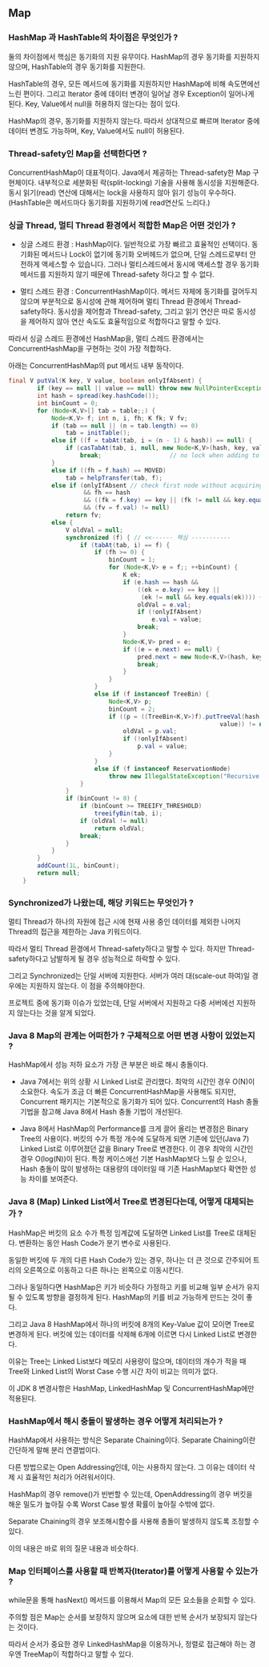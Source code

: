 ## Map

### HashMap 과 HashTable의 차이점은 무엇인가 ?

둘의 차이점에서 핵심은 동기화의 지원 유무이다. HashMap의 경우 동기화를 지원하지 않으며, 
HashTable의 경우 동기화를 지원한다.

HashTable의 경우, 모든 메서드에 동기화를 지원하지만 HashMap에 비해 속도면에선 느린 편이다. 그리고 Iterator 중에
데이터 변경이 일어날 경우 Exception이 일어나게 된다. Key, Value에서 null을 허용하지 않는다는 점이 있다.

HashMap의 경우, 동기화를 지원하지 않는다. 따라서 상대적으로 빠르며 Iterator 중에 데이터 변경도 가능하며, Key, Value에서도 null이 허용된다.


### Thread-safety인 Map을 선택한다면 ?

ConcurrentHashMap이 대표적이다. Java에서 제공하는 Thread-safety한 Map 구현체이다.
내부적으로 세분화된 락(split-locking) 기술을 사용해 동시성을 지원해준다. 동시 읽기(read) 연산에 대해서는 lock을 사용하지 않아
읽기 성능이 우수하다. (HashTable은 메서드마다 동기화를 지원하기에 read연산도 느리다.)

### 싱글 Thread, 멀티 Thread 환경에서 적합한 Map은 어떤 것인가 ?

- 싱글 스레드 환경 : HashMap이다. 일반적으로 가장 빠르고 효율적인 선택이다. 동기화된 메서드나 Lock이 없기에 동기화 오버헤드가 없으며, 단일 스레드로부터 안전하게 액세스할 수 있습니다.
그러나 멀티스레드에서 동시에 액세스할 경우 동기화 메서드를 지원하지 않기 때문에 Thread-safety 하다고 할 수 없다.

- 멀티 스레드 환경 : ConcurrentHashMap이다. 메서드 자체에 동기화를 걸어두지 않으며 부분적으로 동시성에 관해 제어하며 멀티 Thread 환경에서 Thread-safety하다. 
동시성을 제어함과 Thread-safety, 그리고 읽기 연산은 따로 동시성을 제어하지 않아 연산 속도도 효율적임으로 적합하다고 말할 수 있다.

따라서 싱글 스레드 환경에선 HashMap을, 멀티 스레드 환경에서는 ConcurrentHashMap을 구현하는 것이 가장 적합하다.

아래는 ConcurrentHashMap의 put 메서드 내부 동작이다.
```java
final V putVal(K key, V value, boolean onlyIfAbsent) {
        if (key == null || value == null) throw new NullPointerException();
        int hash = spread(key.hashCode());
        int binCount = 0;
        for (Node<K,V>[] tab = table;;) {
            Node<K,V> f; int n, i, fh; K fk; V fv;
            if (tab == null || (n = tab.length) == 0)
                tab = initTable();
            else if ((f = tabAt(tab, i = (n - 1) & hash)) == null) {
                if (casTabAt(tab, i, null, new Node<K,V>(hash, key, value)))
                    break;                   // no lock when adding to empty bin
            }
            else if ((fh = f.hash) == MOVED)
                tab = helpTransfer(tab, f);
            else if (onlyIfAbsent // check first node without acquiring lock
                     && fh == hash
                     && ((fk = f.key) == key || (fk != null && key.equals(fk)))
                     && (fv = f.val) != null)
                return fv;
            else {
                V oldVal = null;
                synchronized (f) { // <<------ 핵심 -----------
                    if (tabAt(tab, i) == f) {
                        if (fh >= 0) {
                            binCount = 1;
                            for (Node<K,V> e = f;; ++binCount) {
                                K ek;
                                if (e.hash == hash &&
                                    ((ek = e.key) == key ||
                                     (ek != null && key.equals(ek)))) {
                                    oldVal = e.val;
                                    if (!onlyIfAbsent)
                                        e.val = value;
                                    break;
                                }
                                Node<K,V> pred = e;
                                if ((e = e.next) == null) {
                                    pred.next = new Node<K,V>(hash, key, value);
                                    break;
                                }
                            }
                        }
                        else if (f instanceof TreeBin) {
                            Node<K,V> p;
                            binCount = 2;
                            if ((p = ((TreeBin<K,V>)f).putTreeVal(hash, key,
                                                           value)) != null) {
                                oldVal = p.val;
                                if (!onlyIfAbsent)
                                    p.val = value;
                            }
                        }
                        else if (f instanceof ReservationNode)
                            throw new IllegalStateException("Recursive update");
                    }
                }
                if (binCount != 0) {
                    if (binCount >= TREEIFY_THRESHOLD)
                        treeifyBin(tab, i);
                    if (oldVal != null)
                        return oldVal;
                    break;
                }
            }
        }
        addCount(1L, binCount);
        return null;
    }
```

### Synchronized가 나왔는데, 해당 키워드는 무엇인가 ?
멀티 Thread가 하나의 자원에 접근 시에 현재 사용 중인 데이터를 제외한 나머지 Thread의 접근을 제한하는 Java 키워드이다.

따라서 멀티 Thread 환경에서 Thread-safety하다고 말할 수 있다. 하지만 Thread-safety하다고 남발하게 될 경우 성능적으로 하락할 수 있다.

그리고 Synchronized는 단일 서버에 지원한다. 서버가 여러 대(scale-out 하여)일 경우에는 지원하지 않는다. 이 점을 주의해야한다. 

프로젝트 중에 동기화 이슈가 있었는데, 단일 서버에서 지원하고 다중 서버에선 지원하지 않는다는 것을 알게 되었다. 


### Java 8 Map의 관계는 어떠한가 ? 구체적으로 어떤 변경 사항이 있었는지 ?

HashMap에서 성능 저하 요소가 가장 큰 부분은 바로 해시 충돌이다.

- Java 7에서는 위의 상황 시 Linked List로 관리했다. 최악의 시간인 경우 O(N)이 소요한다.
속도가 조금 더 빠른 ConcurrentHashMap을 사용해도 되지만, Concurrent 패키지는 기본적으로 동기화가 되어 있다.
Concurrent의 Hash 충돌 기법을 참고해 Java 8에서 Hash 충돌 기법이 개선된다.

- Java 8에서 HashMap의 Performance를 크게 끌어 올리는 변경점은 Binary Tree의 사용이다.
버킷의 수가 특정 개수에 도달하게 되면 기존에 있던(Java 7) Linked List로 이루어졌던 값을 Binary Tree로 변경한다.
이 경우 최악의 시간인 경우 O(log(N))이 된다. 특정 케이스에선 기본 HashMap보다 느릴 순 있으나, Hash 충돌이 많이 발생하는 대용량의 데이터일 때 
기존 HashMap보다 확연한 성능 차이를 보여준다.

### Java 8 (Map) Linked List에서 Tree로 변경된다는데, 어떻게 대체되는가 ?

HashMap은 버킷의 요소 수가 특정 임계값에 도달하면 Linked List를 Tree로 대체된다.
변환하는 동안 Hash Code가 분기 변수로 사용된다. 

동일한 버킷에 두 개의 다른 Hash Code가 있는 경우, 하나는 더 큰 것으로 간주되어
트리의 오른쪽으로 이동하고 다른 하나는 왼쪽으로 이동시킨다. 

그러나 동일하다면 HashMap은 키가 비슷하다 가정하고 키를 비교해 일부 순서가 유지될 수 있도록 방향을 결정하게 된다.
HashMap의 키를 비교 가능하게 만드는 것이 좋다.

그리고 Java 8 HashMap에서 하나의 버킷에 8개의 Key-Value 값이 모이면 Tree로 변경하게 된다. 버킷에 있는 데이터를 삭제해 6개에 이르면 다시 Linked List로 변경한다.

이유는 Tree는 Linked List보다 메모리 사용량이 많으며, 데이터의 개수가 적을 때 Tree와 Linked List의 Worst Case 수행 시간 차이 비교는 의미가 없다.

이 JDK 8 변경사항은 HashMap, LinkedHashMap 및 ConcurrentHashMap에만 적용된다.

### HashMap에서 해시 충돌이 발생하는 경우 어떻게 처리되는가 ?

HashMap에서 사용하는 방식은 Separate Chaining이다. Separate Chaining이란 간단하게 말해 분리 연결법이다. 

다른 방법으로는 Open Addressing인데, 이는 사용하지 않는다. 그 이유는 데이터 삭제 시 효율적인 처리가 어려워서이다.

HashMap의 경우 remove()가 빈번할 수 있는데, OpenAddressing의 경우 버킷을 해운 밀도가 높아질 수록 Worst Case 발생 확률이 높아질 수밖에 없다.

Separate Chaining의 경우 보조해시함수를 사용해 충돌이 발생하지 않도록 조정할 수 있다.

이의 내용은 바로 위의 질문 내용과 비슷하다.

### Map 인터페이스를 사용할 때 반복자(Iterator)를 어떻게 사용할 수 있는가 ?

while문을 통해 hasNext() 메서드를 이용해서 Map의 모든 요소들을 순회할 수 있다.

주의할 점은 Map는 순서를 보장하지 않으며 요소에 대한 반복 순서가 보장되지 않는다는 것이다.

따라서 순서가 중요한 경우 LinkedHashMap을 이용하거나, 정렬로 접근해야 하는 경우엔 TreeMap이 적합하다고 말할 수 있다.